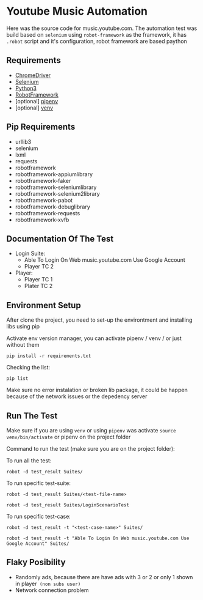 # Youtube Music Automation

Here was the source code for music.youtube.com. The automation test was build based on `selenium` using `robot-framework` as the framework, it has `.robot` script and it's configuration, robot framework are based paython


## Requirements

 - [ChromeDriver](https://chromedriver.chromium.org/)
 - [Selenium](https://pypi.org/project/selenium/)
 - [Python3](https://www.python.org/downloads/)
 - [RobotFramework](https://pypi.org/project/robotframework/)
 - [optional] [pipenv](https://pipenv.pypa.io/en/latest/)
 - [optional] [venv](https://docs.python.org/3/library/venv.html)


## Pip Requirements

- urllib3
- selenium
- lxml
- requests
- robotframework
- robotframework-appiumlibrary
- robotframework-faker
- robotframework-seleniumlibrary
- robotframework-selenium2library
- robotframework-pabot
- robotframework-debuglibrary
- robotframework-requests
- robotframework-xvfb


## Documentation Of The Test

- Login Suite:
    - Able To Login On Web music.youtube.com Use Google Account
    - Player TC 2
- Player:
    - Player TC 1
    - Plater TC 2

## Environment Setup

After clone the project, you need to set-up the environtment and installing libs using pip

Activate env version manager, you can activate pipenv / venv / or just without them

`pip install -r requirements.txt`

Checking the list:

`pip list`

Make sure no error instalation or broken lib package, it could be happen because of the network issues or the depedency server



## Run The Test

Make sure if you are using `venv` or using `pipenv` was activate `source venv/bin/activate` or pipenv on the project folder

Command to run the test (make sure you are on the project folder):

To run all the test:

`robot -d test_result Suites/`

To run specific test-suite:

`robot -d test_result Suites/<test-file-name>`

`robot -d test_result Suites/LoginScenarioTest`

To run specific test-case:

`robot -d test_result -t "<test-case-name>" Suites/`

`robot -d test_result -t "Able To Login On Web music.youtube.com Use Google Account" Suites/`

## Flaky Posibility

- Randomly ads, because there are have ads with 3 or 2 or only 1 shown in player` (non subs user)`
- Network connection problem
